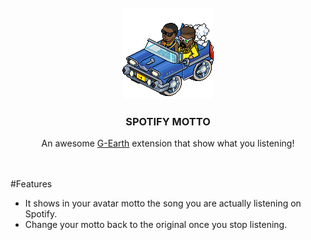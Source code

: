 
<br />
<div align="center">
    <img src="SpotifyMotto/resources/hiphopcar.gif" alt="Logo">

  <h3 align="center">SPOTIFY MOTTO</h3>

  <p align="center">
    An awesome <a href="https://github.com/sirjonasxx/G-Earth">G-Earth</a> extension that show what you listening!
    <br />
    <br />
    <br />
  </p>

</div>

#Features

* It shows in your avatar motto the song you are actually listening on Spotify.
* Change your motto back to the original once you stop listening.

##


